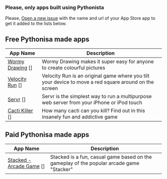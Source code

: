 ### Please, only apps built using Pythonista
Please, [Open a new issue][1] with the name and url of your App Store app to get it added to the lists below.

Free Pythonisa made apps
-------------------------
| App Name           | Description   | 
| -------------      | ------------- | 
| [Wormy Drawing] [] | Wormy Drawing makes it super easy for anyone to create colourful pictures |
| [Velocity Run] [] | Velocity Run is an original game where you tilt your device to move a red square around on the screen |
| [Servr] [] | Servr is the simplest way to run a multipurpose web server from your iPhone or iPod touch  |
| [Cacti Killer] [] | How many cacti can you kill? Find out in this insanely fun and addictive game |


Paid Pythonisa made apps
-------------------------

| App Name           | Description   | 
| -------------      | ------------- | 
| [Stacked - Arcade Game] [] | Stacked is a fun, casual game based on the gameplay of the popular arcade game "Stacker" |


[1]: https://github.com/Pythonista-Tools/Pythonista-Tools/issues/new
[Wormy Drawing]: https://itunes.apple.com/gb/app/wormy-drawing/id882326367?mt=8
[Stacked - Arcade Game]: https://itunes.apple.com/us/app/stacked-arcade-game/id882344011?mt=8
[Velocity Run]: https://itunes.apple.com/us/app/velocity-run/id642044324?mt=8
[Servr]: https://itunes.apple.com/us/app/servr-mobile-edition/id893390157?ls=1&mt=8
[Cacti Killer]: https://itunes.apple.com/app/cacti-killer/id913209685?mt=8
